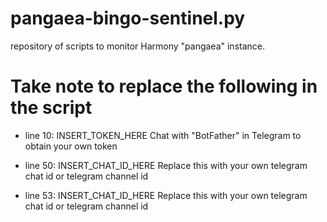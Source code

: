 # pangaea-bingo-sentinel.py
repository of scripts to monitor Harmony "pangaea" instance.

# Take note to replace the following in the script
* line 10: INSERT_TOKEN_HERE
Chat with "BotFather" in Telegram to obtain your own token

* line 50: INSERT_CHAT_ID_HERE
Replace this with your own telegram chat id or telegram channel id

* line 53: INSERT_CHAT_ID_HERE
Replace this with your own telegram chat id or telegram channel id
